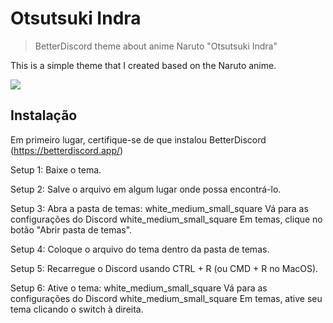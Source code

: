 # Otsutsuki Indra
> BetterDiscord theme about anime Naruto "Otsutsuki Indra"

This is a simple theme that I created based on the Naruto anime.

![](https://i.postimg.cc/J4Dh30bT/unknown.png)

## Instalação
Em primeiro lugar, certifique-se de que instalou BetterDiscord (https://betterdiscord.app/)

Setup 1: Baixe o tema.

Setup 2: Salve o arquivo em algum lugar onde possa encontrá-lo.

Setup 3: Abra a pasta de temas: white_medium_small_square Vá para as configurações do Discord white_medium_small_square Em temas, clique no botão "Abrir pasta de temas".

Setup 4: Coloque o arquivo do tema dentro da pasta de temas.

Setup 5: Recarregue o Discord usando CTRL + R (ou CMD + R no MacOS).

Setup 6: Ative o tema: white_medium_small_square Vá para as configurações do Discord white_medium_small_square Em temas, ative seu tema clicando o switch à direita.
